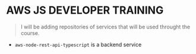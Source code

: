 # AWS JS DEVELOPER TRAINING

> I will be adding repositories of services that will be used throught the course.

- `aws-node-rest-api-typescript` is a backend service